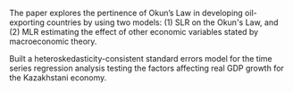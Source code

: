The paper explores the pertinence of Okun’s Law in developing oil-exporting countries by using two models: (1) SLR on the Okun's Law, and (2) MLR estimating the effect of other economic variables stated by macroeconomic theory. 

Built a heteroskedasticity-consistent standard errors model for the time series regression analysis testing the factors affecting real GDP growth for the Kazakhstani economy.
